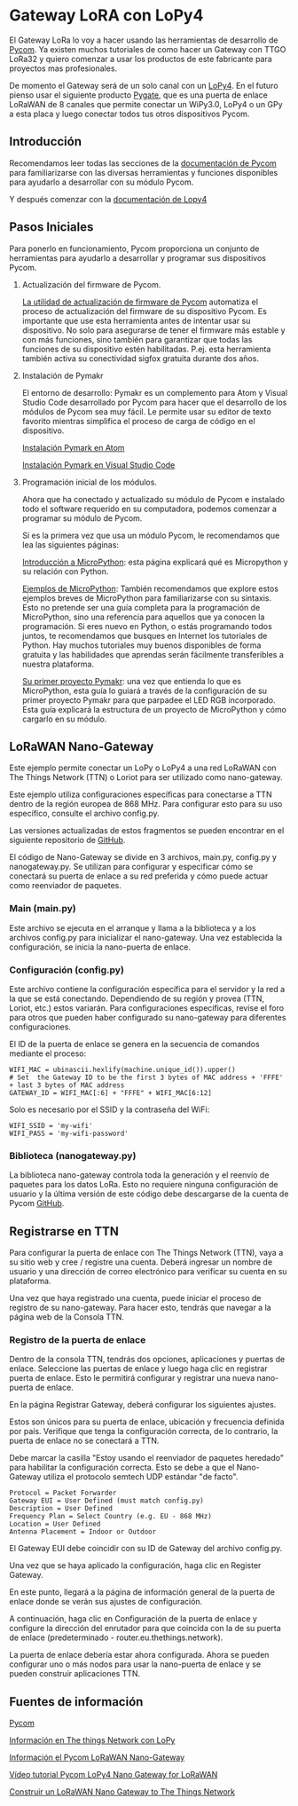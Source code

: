# Gateway LoRA con LoPy4

El Gateway LoRa lo voy a hacer usando las herramientas de desarrollo de [Pycom](https://pycom.io/). Ya existen muchos tutoriales de como hacer un Gateway con TTGO LoRa32 y quiero comenzar a usar los productos de este fabricante para proyectos mas profesionales.  

De momento el Gateway será de un solo canal con un [LoPy4](https://pycom.io/product/lopy4/). En el futuro pienso usar el siguiente producto [Pygate](https://pycom.io/product/pygate/), que es una puerta de enlace LoRaWAN de 8 canales que permite conectar un WiPy3.0, LoPy4 o un GPy a esta placa y luego conectar todos tus otros dispositivos Pycom.

## Introducción

Recomendamos leer todas las secciones de la [documentación de Pycom](https://docs.pycom.io/) para familiarizarse con las diversas herramientas y funciones disponibles para ayudarlo a desarrollar con su módulo Pycom.


Y después comenzar con la [documentación de Lopy4](https://docs.pycom.io/datasheets/development/lopy4.html)


## Pasos Iniciales

Para ponerlo en funcionamiento, Pycom proporciona un conjunto de herramientas para ayudarlo a desarrollar y programar sus dispositivos Pycom.

1. Actualización del firmware de Pycom.

     [La utilidad de actualización de firmware de Pycom](https://docs.pycom.io/gettingstarted/installation/firmwaretool.html) automatiza el proceso de actualización del firmware de su dispositivo Pycom. Es importante que use esta herramienta antes de intentar usar su dispositivo. No solo para asegurarse de tener el firmware más estable y con más funciones, sino también para garantizar que todas las funciones de su dispositivo estén habilitadas. P.ej. esta herramienta también activa su conectividad sigfox gratuita durante dos años.

2. Instalación de Pymakr

     El entorno de desarrollo: Pymakr es un complemento para Atom y Visual Studio Code desarrollado por Pycom para hacer que el desarrollo de los módulos de Pycom sea muy fácil. Le permite usar su editor de texto favorito mientras simplifica el proceso de carga de código en el dispositivo.  

     [Instalación Pymark en Atom](https://docs.pycom.io/pymakr/installation/atom.html)  

     [Instalación Pymark en Visual Studio Code](https://docs.pycom.io/pymakr/installation/vscode.html)

3. Programación inicial de los módulos.
	
	Ahora que ha conectado y actualizado su módulo de Pycom e instalado todo el software requerido en su computadora, podemos comenzar a programar su módulo de Pycom.

	Si es la primera vez que usa un módulo Pycom, le recomendamos que lea las siguientes páginas:

    [Introducción a MicroPython](https://docs.pycom.io/gettingstarted/programming/micropython.html): esta página explicará qué es Micropython y su relación con Python.

    [Ejemplos de MicroPython](https://docs.pycom.io/gettingstarted/programming/micropython.html): También recomendamos que explore estos ejemplos breves de MicroPython para familiarizarse con su sintaxis. Esto no pretende ser una guía completa para la programación de MicroPython, sino una referencia para aquellos que ya conocen la programación. Si eres nuevo en Python, o estás programando todos juntos, te recomendamos que busques en Internet los tutoriales de Python. Hay muchos tutoriales muy buenos disponibles de forma gratuita y las habilidades que aprendas serán fácilmente transferibles a nuestra plataforma.


    [Su primer proyecto Pymakr](https://docs.pycom.io/gettingstarted/programming/first-project.html): una vez que entienda lo que es MicroPython, esta guía lo guiará a través de la configuración de su primer proyecto Pymakr para que parpadee el LED RGB incorporado. Esta guía explicará la estructura de un proyecto de MicroPython y cómo cargarlo en su módulo.


## LoRaWAN Nano-Gateway

Este ejemplo permite conectar un LoPy o LoPy4 a una red LoRaWAN con The Things Network (TTN) o Loriot para ser utilizado como nano-gateway.

Este ejemplo utiliza configuraciones específicas para conectarse a TTN dentro de la región europea de 868 MHz. Para configurar esto para su uso específico, consulte el archivo config.py.

Las versiones actualizadas de estos fragmentos se pueden encontrar en el siguiente repositorio de [GitHub](https://github.com/pycom/pycom-libraries/tree/master/examples/lorawan-nano-gateway).

El código de Nano-Gateway se divide en 3 archivos, main.py, config.py y nanogateway.py. Se utilizan para configurar y especificar cómo se conectará su puerta de enlace a su red preferida y cómo puede actuar como reenviador de paquetes.

### Main (main.py)

Este archivo se ejecuta en el arranque y llama a la biblioteca y a los archivos config.py para inicializar el nano-gateway. Una vez establecida la configuración, se inicia la nano-puerta de enlace.

### Configuración (config.py)

Este archivo contiene la configuración específica para el servidor y la red a la que se está conectando. Dependiendo de su región y provea (TTN, Loriot, etc.) estos variarán. Para configuraciones específicas, revise el foro para otros que pueden haber configurado su nano-gateway para diferentes configuraciones.

El ID de la puerta de enlace se genera en la secuencia de comandos mediante el proceso:


```
WIFI_MAC = ubinascii.hexlify(machine.unique_id()).upper()
# Set  the Gateway ID to be the first 3 bytes of MAC address + 'FFFE' + last 3 bytes of MAC address
GATEWAY_ID = WIFI_MAC[:6] + "FFFE" + WIFI_MAC[6:12]
```

Solo es necesario por el SSID y la contraseña del WiFi:

```
WIFI_SSID = 'my-wifi'
WIFI_PASS = 'my-wifi-password'
```

### Biblioteca (nanogateway.py)

La biblioteca nano-gateway controla toda la generación y el reenvío de paquetes para los datos LoRa. Esto no requiere ninguna configuración de usuario y la última versión de este código debe descargarse de la cuenta de Pycom [GitHub](https://github.com/pycom/pycom-libraries/tree/master/examples/lorawan-nano-gateway).


## Registrarse en TTN

Para configurar la puerta de enlace con The Things Network (TTN), vaya a su sitio web y cree / registre una cuenta. Deberá ingresar un nombre de usuario y una dirección de correo electrónico para verificar su cuenta en su plataforma.

Una vez que haya registrado una cuenta, puede iniciar el proceso de registro de su nano-gateway. Para hacer esto, tendrás que navegar a la página web de la Consola TTN.

### Registro de la puerta de enlace

Dentro de la consola TTN, tendrás dos opciones, aplicaciones y puertas de enlace. Seleccione las puertas de enlace y luego haga clic en registrar puerta de enlace. Esto le permitirá configurar y registrar una nueva nano-puerta de enlace.

En la página Registrar Gateway, deberá configurar los siguientes ajustes.

Estos son únicos para su puerta de enlace, ubicación y frecuencia definida por país. Verifique que tenga la configuración correcta, de lo contrario, la puerta de enlace no se conectará a TTN.

Debe marcar la casilla "Estoy usando el reenviador de paquetes heredado" para habilitar la configuración correcta. Esto se debe a que el Nano-Gateway utiliza el protocolo semtech UDP estándar "de facto".

```
Protocol = Packet Forwarder
Gateway EUI = User Defined (must match config.py)
Description = User Defined
Frequency Plan = Select Country (e.g. EU - 868 MHz)
Location = User Defined
Antenna Placement = Indoor or Outdoor 
```

El Gateway EUI debe coincidir con su ID de Gateway del archivo config.py.

Una vez que se haya aplicado la configuración, haga clic en Register Gateway. 

En este punto, llegará a la página de información general de la puerta de enlace donde se verán sus ajustes de configuración.  

A continuación, haga clic en Configuración de la puerta de enlace y configure la dirección del enrutador para que coincida con la de su puerta de enlace (predeterminado - router.eu.thethings.network).

La puerta de enlace debería estar ahora configurada. Ahora se pueden configurar uno o más nodos para usar la nano-puerta de enlace y se pueden construir aplicaciones TTN.

## Fuentes de información 

[Pycom](https://pycom.io/)  

[Información en The things Network con LoPy](https://www.thethingsnetwork.org/docs/devices/lopy/)


[Información el Pycom LoRaWAN Nano-Gateway](https://docs.pycom.io/tutorials/lora/lorawan-nano-gateway.html)


[Vídeo tutorial Pycom LoPy4 Nano Gateway for LoRaWAN](https://www.youtube.com/watch?v=d7CHfmqkVWc)

[Construir un LoRaWAN Nano Gateway to The Things Network](https://core-electronics.com.au/tutorials/building-a-lorawan-nano-gateway-to-the-things-network.html)



